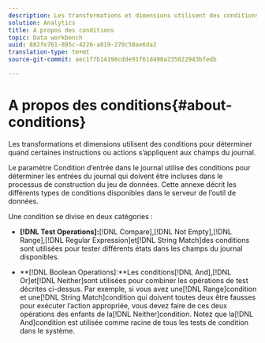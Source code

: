 ```yaml
---
description: Les transformations et dimensions utilisent des conditions pour déterminer quand certaines instructions ou actions s’appliquent aux champs du journal.
solution: Analytics
title: A propos des conditions
topic: Data workbench
uuid: 882fe761-895c-4226-a019-270c50ae6da2
translation-type: tm+mt
source-git-commit: aec1f7b14198cdde91f61d490a235022943bfedb

---
```



# A propos des conditions{#about-conditions}

Les transformations et dimensions utilisent des conditions pour déterminer quand certaines instructions ou actions s’appliquent aux champs du journal.

Le paramètre Condition d’entrée dans le journal utilise des conditions pour déterminer les entrées du journal qui doivent être incluses dans le processus de construction du jeu de données. Cette annexe décrit les différents types de conditions disponibles dans le serveur de l’outil de données.

Une condition se divise en deux catégories :

* **[!DNL Test Operations]:**[!DNL Compare],[!DNL Not Empty],[!DNL Range],[!DNL Regular Expression]et[!DNL String Match]des conditions sont utilisées pour tester différents états dans les champs du journal disponibles.

* **[!DNL Boolean Operations]:**Les conditions[!DNL And],[!DNL Or]et[!DNL Neither]sont utilisées pour combiner les opérations de test décrites ci-dessus. Par exemple, si vous avez une[!DNL Range]condition et une[!DNL String Match]condition qui doivent toutes deux être fausses pour exécuter l’action appropriée, vous devez faire de ces deux opérations des enfants de la[!DNL Neither]condition. Notez que la[!DNL And]condition est utilisée comme racine de tous les tests de condition dans le système.

